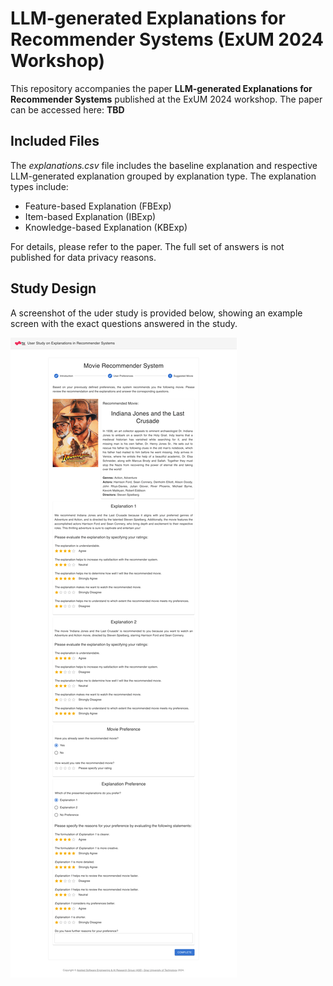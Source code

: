 # LLM-generated Explanations for Recommender Systems (ExUM 2024 Workshop)

This repository accompanies the paper **LLM-generated Explanations for Recommender Systems** published at the ExUM 2024 workshop. The paper can be accessed here: **TBD**

## Included Files

The *explanations.csv* file includes the baseline explanation and respective LLM-generated explanation grouped by explanation type. The explanation types include:
* Feature-based Explanation (FBExp)
* Item-based Explanation (IBExp)
* Knowledge-based Explanation (KBExp)

For details, please refer to the paper.
The full set of answers is not published for data privacy reasons.

## Study Design
A screenshot of the uder study is provided below, showing an example screen with the exact questions answered in the study. 

![User Study Design](UserStudyDesign.png?raw=true "User Study Design")